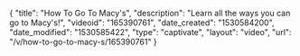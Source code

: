 {
    "title": "How To Go To Macy's",
    "description": "Learn all the ways you can go to Macy's!",
    "videoid": "165390761",
    "date_created": "1530584200",
    "date_modified": "1530585422",
    "type": "captivate",
    "layout": "video",
    "url": "\/v\/how-to-go-to-macy-s\/165390761"
}